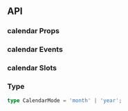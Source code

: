 ## API

### calendar Props

<field-table :data="calendarProps"/>

### calendar Events

<field-table :data="calendarEvents" type="emits" />

### calendar Slots

<field-table :data="calendarSlots" type="slots"/>

### Type

```typescript
type CalendarMode = 'month' | 'year';
```

<script setup>
import { ref } from 'vue';
const calendarProps = ref([
  {
    name: 'model-value (v-model)',
    desc: '绑定值',
    type: 'date',
    value: '-',
  },
  {
    name: 'default-value',
    desc: '默认值（非受控状态）',
    type: 'date',
    value: '-',
  },
  {
    name: 'mode',
    desc: '模式',
    type: "CalendarMode",
    value: '-',
  },
  {
    name: 'default-mode',
    desc: '默认模式',
    type: "CalendarMode",
    value: "'month'",
  },
  {
    name: 'modes',
    desc: '显示的模式',
    type: "CalendarMode[]",
    value: "['month', 'year']",
  },
]);

const calendarEvents = ref([
  {
    name: 'change',
    desc: '选择的日期改变时触发',
    type: 'date: Date',
  },
  {
    name: 'panel-change',
    desc: '日期面板改变时触发',
    type: 'date: Date',
  },
]);

const calendarSlots = ref([
  {
    name: 'header',
    desc: '自定义头部内容',
    type: 'year: number, month: number',
    version: '2.53.0',
  },
  {
    name: 'default',
    desc: '自定义单元格内容',
    type: 'year: number, month: number, date: number',
    version: '2.53.0',
  },
]);
</script>
